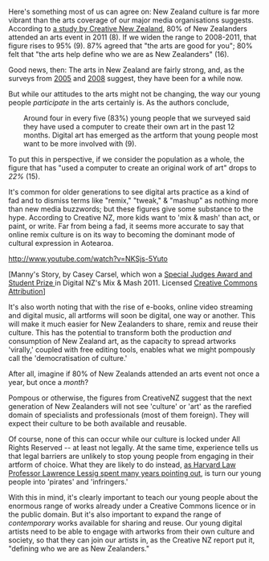<html><body><p>Here's something most of us can agree on: New Zealand culture is far more vibrant than the arts coverage of our major media organisations suggests. According to <a href="http://www.creativenz.govt.nz/assets/paperclip/publication_documents/documents/210/original/new_zealanders_and_the_arts_full_report_final_for_web.pdf?1338201080" target="_blank">a study by Creative New Zealand</a>, 80% of New Zealanders attended an arts event in 2011 (8). If we widen the range to 2008-2011, that figure rises to 95% (9). 87% agreed that "the arts are good for you"; 80% felt that "the arts help define who we are as New Zealanders" (16).



Good news, then: The arts in New Zealand are fairly strong, and, as the surveys from <a href="http://www.creativenz.govt.nz/assets/ckeditor/attachments/82/arts-survey-06.pdf?1296979201" target="_blank">2005</a> and <a href="http://www.creativenz.govt.nz/assets/ckeditor/attachments/17/new_zealanders_and_the_arts_-_attitudes_attendance_and_participation_in_2008.pdf" target="_blank">2008</a> suggest, they have been for a while now.



But while our attitudes to the arts might not be changing, the way our young people <em>participate</em> in the arts certainly is. As the authors conclude,

</p><p style="padding-left:30px;">Around four in every five (83%) young people that we surveyed said they have used a computer to create their own art in the past 12 months. Digital art has emerged as the artform that young people most want to be more involved with (9).</p>

To put this in perspective, if we consider the population as a whole, the figure that has "used a computer to create an original work of art" drops to<em> 22%</em> (15).



It's common for older generations to see digital arts practice as a kind of fad and to dismiss terms like "remix," "tweak," &amp; "mashup" as nothing more than new media buzzwords; but these figures give some substance to the hype. According to Creative NZ, more kids want to 'mix &amp; mash' than act, or paint, or write. Far from being a fad, it seems more accurate to say that online remix culture is on its way to becoming the dominant mode of cultural expression in Aotearoa.



http://www.youtube.com/watch?v=NKSjs-5Yuto



[Manny's Story, by Casey Carsel, which won a <a href="http://www.mixandmash.org.nz/2011-winners/" target="_blank">Special Judges Award and Student Prize </a>in Digital NZ's Mix &amp; Mash 2011. Licensed <a href="http://creativecommons.org/licenses/by/3.0/" target="_blank">Creative Commons Attribution</a>]



It's also worth noting that with the rise of e-books, online video streaming and digital music, all artforms will soon be digital, one way or another. This will make it much easier for New Zealanders to share, remix and reuse their culture. This has the potential to transform both the production <em>and </em>consumption of New Zealand art, as the capacity to spread artworks 'virally,' coupled with free editing tools, enables what we might pompously call the 'democratisation of culture.'



After all, imagine if 80% of New Zealands attended an arts event not once a year, but once a <em>month</em>?



Pompous or otherwise, the figures from CreativeNZ suggest that the next generation of New Zealanders will not see 'culture' or 'art' as the rarefied domain of specialists and professionals (most of them foreign). They will expect their culture to be both available and reusable.



Of course, none of this can occur while our culture is locked under All Rights Reserved -- at least not legally. At the same time, experience tells us that legal barriers are unlikely to stop young people from engaging in their artform of choice. What they are likely to do instead, <a href="http://www.youtube.com/watch?v=gomNxnoHG2U" target="_blank">as Harvard Law Professor Lawrence Lessig spent many years pointing out</a>, is turn our young people into 'pirates' and 'infringers.'



With this in mind, it's clearly important to teach our young people about the enormous range of works already under a Creative Commons licence or in the public domain. But it's also important to expand the range of <em>contemporary</em> works available for sharing and reuse. Our young digital artists need to be able to engage with artworks from their own culture and society, so that they can join our artists in, as the Creative NZ report put it, "defining who we are as New Zealanders."</body></html>